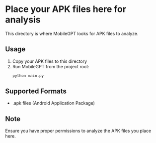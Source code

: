 # Place your APK files here for analysis

This directory is where MobileGPT looks for APK files to analyze. 

## Usage

1. Copy your APK files to this directory
2. Run MobileGPT from the project root:
   ```bash
   python main.py
   ```

## Supported Formats

- .apk files (Android Application Package)

## Note

Ensure you have proper permissions to analyze the APK files you place here.